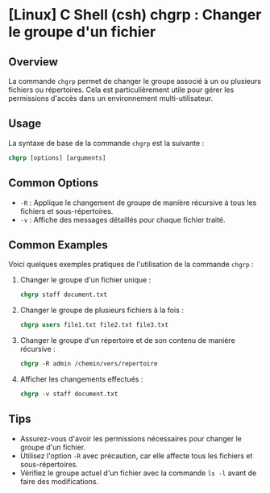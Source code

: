 # [Linux] C Shell (csh) chgrp : Changer le groupe d'un fichier

## Overview
La commande `chgrp` permet de changer le groupe associé à un ou plusieurs fichiers ou répertoires. Cela est particulièrement utile pour gérer les permissions d'accès dans un environnement multi-utilisateur.

## Usage
La syntaxe de base de la commande `chgrp` est la suivante :

```csh
chgrp [options] [arguments]
```

## Common Options
- `-R` : Applique le changement de groupe de manière récursive à tous les fichiers et sous-répertoires.
- `-v` : Affiche des messages détaillés pour chaque fichier traité.

## Common Examples
Voici quelques exemples pratiques de l'utilisation de la commande `chgrp` :

1. Changer le groupe d'un fichier unique :
   ```csh
   chgrp staff document.txt
   ```

2. Changer le groupe de plusieurs fichiers à la fois :
   ```csh
   chgrp users file1.txt file2.txt file3.txt
   ```

3. Changer le groupe d'un répertoire et de son contenu de manière récursive :
   ```csh
   chgrp -R admin /chemin/vers/repertoire
   ```

4. Afficher les changements effectués :
   ```csh
   chgrp -v staff document.txt
   ```

## Tips
- Assurez-vous d'avoir les permissions nécessaires pour changer le groupe d'un fichier.
- Utilisez l'option `-R` avec précaution, car elle affecte tous les fichiers et sous-répertoires.
- Vérifiez le groupe actuel d'un fichier avec la commande `ls -l` avant de faire des modifications.